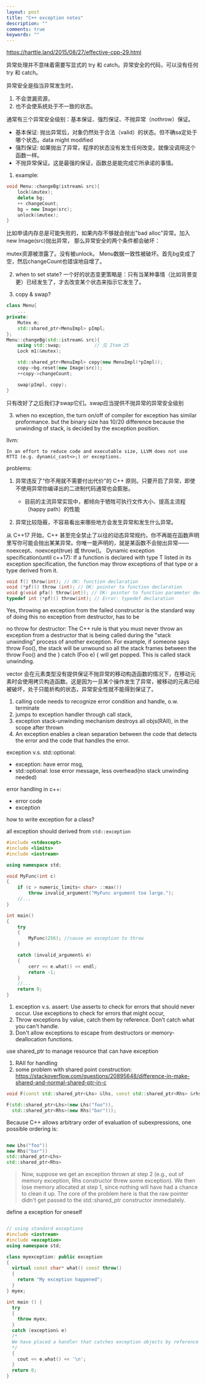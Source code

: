 ```yaml
---
layout: post
title: "C++ exception notes"
description: ""
comments: true
keywords: ""
---
```


https://harttle.land/2015/08/27/effective-cpp-29.html

异常处理并不意味着需要写显式的 try 和 catch。异常安全的代码，可以没有任何 try 和 catch。




异常安全是指当异常发生时，
1) 不会泄漏资源，
2) 也不会使系统处于不一致的状态。 
   
   
通常有三个异常安全级别：基本保证、强烈保证、不抛异常（nothrow）保证。

- 基本保证: 抛出异常后，对象仍然处于合法（valid）的状态。但不确sa定处于哪个状态。data might modified
- 强烈保证: 如果抛出了异常，程序的状态没有发生任何改变。就像没调用这个函数一样。
- 不抛异常保证。这是最强的保证，函数总是能完成它所承诺的事情。

1. example: 
```C++
void Menu::changeBg(istream& src){
    lock(&mutex);
    delete bg;
    ++ changeCount;
    bg = new Image(src);
    unlock(&mutex);
}
```

比如申请内存总是可能失败的，如果内存不够就会抛出"bad alloc"异常。加入new Image(src)抛出异常， 那么异常安全的两个条件都会破坏：

mutex资源被泄露了。没有被unlock。
Menu数据一致性被破坏。首先bg变成了空，然后changeCount也错误地自增了。

2. when to set state? 
  一个好的状态变更策略是：只有当某种事情（比如背景变更）已经发生了，才去改变某个状态来指示它发生了。


3. copy & swap? 
```C++
class Menu{
    ...
private:
    Mutex m;
    std::shared_ptr<MenuImpl> pImpl;
};
Menu::changeBg(std::istream& src){
    using std::swap;            // 见 Item 25
    Lock m1(&mutex);

    std::shared_ptr<MenuImpl> copy(new MenuImpl(*pImpl));
    copy->bg.reset(new Image(src));
    ++copy->changeCount;

    swap(pImpl, copy);
}
```
只有改好了之后我们才swap它们。swap应当提供不抛异常的异常安全级别


3. when no exception, the turn on/off of compiler for exception has similar proformance. but the binary size has 10/20 difference
because the unwinding of stack, is decided by the exception position.

llvm:
```
In an effort to reduce code and executable size, LLVM does not use RTTI (e.g. dynamic_cast<>;) or exceptions.
```


problems:
1. 异常违反了“你不用就不需要付出代价”的 C++ 原则。只要开启了异常，即使不使用异常你编译出的二进制代码通常也会膨胀。
   - 目前的主流异常实现中，都倾向于牺牲可执行文件大小、提高主流程（happy path）的性能


2. 异常比较隐蔽，不容易看出来哪些地方会发生异常和发生什么异常。


从 C++17 开始，C++ 甚至完全禁止了以往的动态异常规约，你不再能在函数声明里写你可能会抛出某某异常。你唯一能声明的，就是某函数不会抛出异常——noexcept、noexcept(true) 或 throw()。
Dynamic exception specification(until c++17): 
If a function is declared with type T listed in its exception specification, the function may throw exceptions of that type or a type derived from it.
```C
void f() throw(int); // OK: function declaration
void (*pf)() throw (int); // OK: pointer to function declaration
void g(void pfa() throw(int)); // OK: pointer to function parameter declaration
typedef int (*pf)() throw(int); // Error: typedef declaration

```


Yes, throwing an exception from the failed constructor is the standard way of doing this
no exception from destructor, has to be 


no throw for destructor: 
 The C++ rule is that you must never throw an exception from a destructor that is being called during the "stack unwinding" process of another exception. For example, if someone says throw Foo(), the stack will be unwound so all the stack frames between the throw Foo() and the } catch (Foo e) { will get popped. This is called stack unwinding.







vector 会在元素类型没有提供保证不抛异常的移动构造函数的情况下，在移动元素时会使用拷贝构造函数。这是因为一旦某个操作发生了异常，被移动的元素已经被破坏，处于只能析构的状态，异常安全性就不能得到保证了。

1. calling code needs to recognize error condition and handle, o.w. terminate
2. jumps to exception handler through call stack, 
3. exception stack-unwinding mechanism destroys all objs(RAII), in the scope after thrown
4. An exception enables a clean separation between the code that detects the error and the code that handles the error.



exception v.s. std::optional: 
- exception: have error msg, 
- std::optional: lose error message, less overhead(no stack unwinding needed)


error handling in c++:
- error code
- exception


how to write exception for a class? 



all exception should derived from ```std::exception```
```C++
#include <stdexcept>
#include <limits>
#include <iostream>

using namespace std;

void MyFunc(int c)
{
    if (c > numeric_limits< char> ::max())
        throw invalid_argument("MyFunc argument too large.");
    //...
}

int main()
{
    try
    {
        MyFunc(256); //cause an exception to throw
    }

    catch (invalid_argument& e)
    {
        cerr << e.what() << endl;
        return -1;
    }
    //...
    return 0;
}
```

1. exception v.s. assert:
Use asserts to check for errors that should never occur. Use exceptions to check for errors that might occur,
2. Throw exceptions by value, catch them by reference. Don’t catch what you can't handle.
3. Don't allow exceptions to escape from destructors or memory-deallocation functions.



use shared_ptr to manage resource that can have exception
1. RAII for handling
2. some problem with shared point construction: https://stackoverflow.com/questions/20895648/difference-in-make-shared-and-normal-shared-ptr-in-c

```C++
void F(const std::shared_ptr<Lhs> &lhs, const std::shared_ptr<Rhs> &rhs) { /* ... */ }

F(std::shared_ptr<Lhs>(new Lhs("foo")),
  std::shared_ptr<Rhs>(new Rhs("bar")));

```
Because C++ allows arbitrary order of evaluation of subexpressions, one possible ordering is:
```C++

new Lhs("foo"))
new Rhs("bar"))
std::shared_ptr<Lhs>
std::shared_ptr<Rhs>
```
> Now, suppose we get an exception thrown at step 2 (e.g., out of memory exception, Rhs constructor threw some exception). We then lose memory allocated at step 1, since nothing will have had a chance to clean it up. The core of the problem here is that the raw pointer didn't get passed to the std::shared_ptr constructor immediately.




define a exception for oneself
```C++

// using standard exceptions
#include <iostream>
#include <exception>
using namespace std;

class myexception: public exception
{
  virtual const char* what() const throw()
  {
    return "My exception happened";
  }
} myex;

int main () {
  try
  {
    throw myex;
  }
  catch (exception& e) 
  /*
  We have placed a handler that catches exception objects by reference (notice the ampersand & after the type), therefore this catches also classes derived from exception, like our myex object of type myexception
  */
  {
    cout << e.what() << '\n';
  }
  return 0;
}
```





